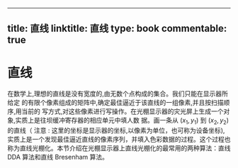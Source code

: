 
---
title: 直线
linktitle: 直线
type: book
commentable: true
---

# 直线

在数学上,理想的直线是没有宽度的,由无数个点构成的集合。我们只能在显示器所给定 的有限个像素组成的矩阵中,确定最佳逼近于该直线的一组像素,并且按扫描顺序,用当前的 写方式,对这些像素进行写操作。在光棚显示器的灾光屏上生成一个对象,实质上是往坝缓冲寄存器的相应单元中填人数 据。画一条从 $\left(x_{1}, y_{1}\right)$ 到 $\left(x_{2}, y_{2}\right)$ 的直线（ 注意 : 这里的坐标是显示器的坐标,以像素为单位，也可称为设备坐标),实质上是一个发现最佳逼近直线的像素序列，并填入色彩数据的过程。这个过程也称为直线光棚化。本节介绍在光棚显示器上直线光棚化的最常用的两种算法：直线 DDA 算法和直线 Bresenham 算法。

    